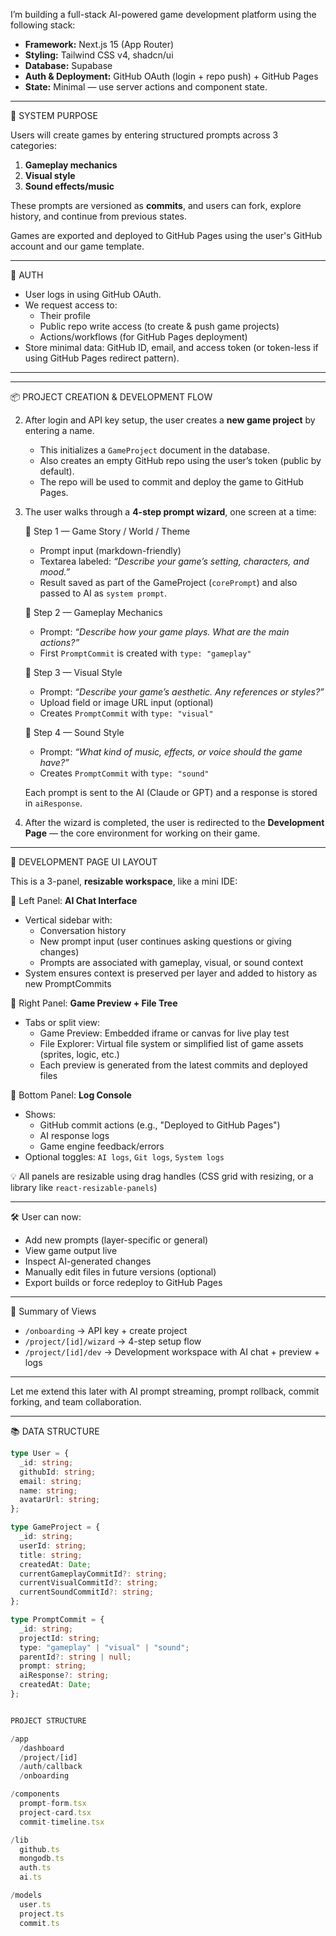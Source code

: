 I’m building a full-stack AI-powered game development platform using the following stack:

- **Framework:** Next.js 15 (App Router)
- **Styling:** Tailwind CSS v4, shadcn/ui
- **Database:** Supabase
- **Auth & Deployment:** GitHub OAuth (login + repo push) + GitHub Pages
- **State:** Minimal — use server actions and component state.

---

🧩 SYSTEM PURPOSE

Users will create games by entering structured prompts across 3 categories:
1. **Gameplay mechanics**
2. **Visual style**
3. **Sound effects/music**

These prompts are versioned as **commits**, and users can fork, explore history, and continue from previous states.

Games are exported and deployed to GitHub Pages using the user's GitHub account and our game template.

---

🔐 AUTH

- User logs in using GitHub OAuth.
- We request access to:
  - Their profile
  - Public repo write access (to create & push game projects)
  - Actions/workflows (for GitHub Pages deployment)
- Store minimal data: GitHub ID, email, and access token (or token-less if using GitHub Pages redirect pattern).

---

---

📦 PROJECT CREATION & DEVELOPMENT FLOW

2. After login and API key setup, the user creates a **new game project** by entering a name.
   - This initializes a `GameProject` document in the database.
   - Also creates an empty GitHub repo using the user’s token (public by default).
   - The repo will be used to commit and deploy the game to GitHub Pages.

3. The user walks through a **4-step prompt wizard**, one screen at a time:

   🔹 Step 1 — Game Story / World / Theme
   - Prompt input (markdown-friendly)
   - Textarea labeled: *“Describe your game’s setting, characters, and mood.”*
   - Result saved as part of the GameProject (`corePrompt`) and also passed to AI as `system prompt`.

   🔹 Step 2 — Gameplay Mechanics
   - Prompt: *“Describe how your game plays. What are the main actions?”*
   - First `PromptCommit` is created with `type: "gameplay"`

   🔹 Step 3 — Visual Style
   - Prompt: *“Describe your game’s aesthetic. Any references or styles?”*
   - Upload field or image URL input (optional)
   - Creates `PromptCommit` with `type: "visual"`

   🔹 Step 4 — Sound Style
   - Prompt: *“What kind of music, effects, or voice should the game have?”*
   - Creates `PromptCommit` with `type: "sound"`

   Each prompt is sent to the AI (Claude or GPT) and a response is stored in `aiResponse`.

4. After the wizard is completed, the user is redirected to the **Development Page** — the core environment for working on their game.

---

🧱 DEVELOPMENT PAGE UI LAYOUT

This is a 3-panel, **resizable workspace**, like a mini IDE:

🔹 Left Panel: **AI Chat Interface**
- Vertical sidebar with:
  - Conversation history
  - New prompt input (user continues asking questions or giving changes)
  - Prompts are associated with gameplay, visual, or sound context
- System ensures context is preserved per layer and added to history as new PromptCommits

🔹 Right Panel: **Game Preview + File Tree**
- Tabs or split view:
  - Game Preview: Embedded iframe or canvas for live play test
  - File Explorer: Virtual file system or simplified list of game assets (sprites, logic, etc.)
  - Each preview is generated from the latest commits and deployed files

🔹 Bottom Panel: **Log Console**
- Shows:
  - GitHub commit actions (e.g., "Deployed to GitHub Pages")
  - AI response logs
  - Game engine feedback/errors
- Optional toggles: `AI logs`, `Git logs`, `System logs`

💡 All panels are resizable using drag handles (CSS grid with resizing, or a library like `react-resizable-panels`)

---

🛠️ User can now:

- Add new prompts (layer-specific or general)
- View game output live
- Inspect AI-generated changes
- Manually edit files in future versions (optional)
- Export builds or force redeploy to GitHub Pages

---

📁 Summary of Views

- `/onboarding` → API key + create project
- `/project/[id]/wizard` → 4-step setup flow
- `/project/[id]/dev` → Development workspace with AI chat + preview + logs

---

Let me extend this later with AI prompt streaming, prompt rollback, commit forking, and team collaboration.


---

📚 DATA STRUCTURE

```ts
type User = {
  _id: string;
  githubId: string;
  email: string;
  name: string;
  avatarUrl: string;
};

type GameProject = {
  _id: string;
  userId: string;
  title: string;
  createdAt: Date;
  currentGameplayCommitId?: string;
  currentVisualCommitId?: string;
  currentSoundCommitId?: string;
};

type PromptCommit = {
  _id: string;
  projectId: string;
  type: "gameplay" | "visual" | "sound";
  parentId?: string | null;
  prompt: string;
  aiResponse?: string;
  createdAt: Date;
};


PROJECT STRUCTURE

/app
  /dashboard
  /project/[id]
  /auth/callback
  /onboarding

/components
  prompt-form.tsx
  project-card.tsx
  commit-timeline.tsx

/lib
  github.ts
  mongodb.ts
  auth.ts
  ai.ts

/models
  user.ts
  project.ts
  commit.ts
